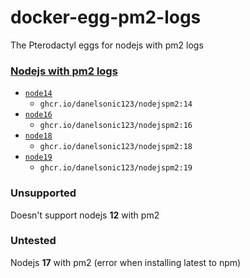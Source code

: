 # docker-egg-pm2-logs
The Pterodactyl eggs for nodejs with pm2 logs

### [Nodejs with pm2 logs](/nodejs)

* [`node14`](/nodejs/14)
  * `ghcr.io/danelsonic123/nodejspm2:14`
* [`node16`](/nodejs/16)
  * `ghcr.io/danelsonic123/nodejspm2:16`
* [`node18`](/nodejs/18)
  * `ghcr.io/danelsonic123/nodejspm2:18`
* [`node19`](/nodejs/19)
  * `ghcr.io/danelsonic123/nodejspm2:19`

### Unsupported
Doesn't support nodejs **12** with pm2

### Untested
Nodejs **17** with pm2 (error when installing latest to npm) 
